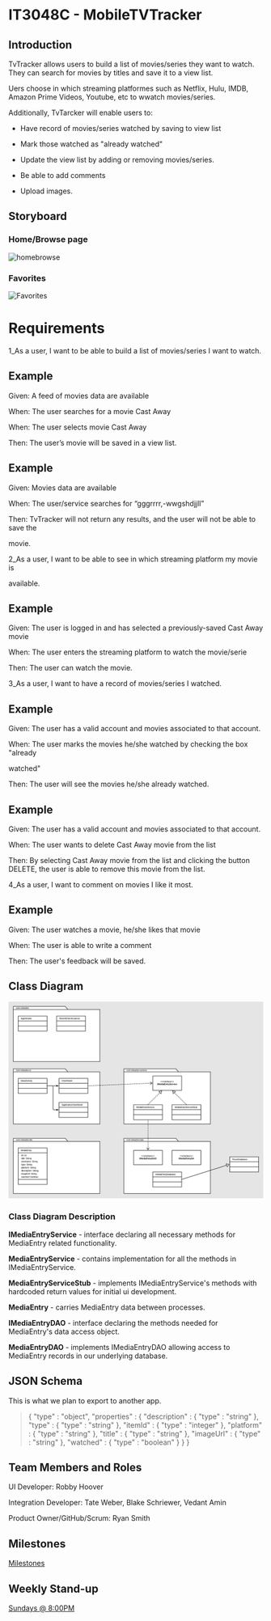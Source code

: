 # IT3048C - MobileTVTracker
## Introduction  

TvTracker allows users to build a list of movies/series they want to watch. They can search for movies by titles and save it to a view list. 

Uers choose in which streaming platformes such as Netflix, Hulu, IMDB, Amazon Prime Videos, Youtube, etc to wwatch movies/series.

Additionally, TvTarcker will enable users to:

- Have record of movies/series watched by saving to view list

- Mark those watched as "already watched"

- Update the view list by adding or removing movies/series.

- Be able to add comments 

- Upload images.




## Storyboard
### Home/Browse page
![homebrowse](URL)
### Favorites
![Favorites](URL)

# Requirements  

  1_As a user, I want to be able to build a list of movies/series I want to watch.

## Example

Given: A feed of movies data are available

When: The user searches for a movie Cast Away

When: The user selects movie Cast Away

Then: The user’s movie will be saved in a view list.

## Example

Given: Movies data are available

When: The user/service searches for “gggrrrr,-wwgshdjjll”

Then: TvTracker will not return any results, and the user will not be able to save the 

movie.

  2_As a user, I want to be able to see in which streaming platform my movie is 

available.

## Example

Given: The user is logged in and has selected a previously-saved Cast Away movie

When: The user enters the streaming platform to watch the movie/serie

Then: The user can watch the movie. 

  3_As a user, I want to have a record of movies/series I watched.

## Example

Given: The user has a valid account and movies associated to that account.

When: The user marks the movies he/she watched by checking the box "already 

watched"

Then: The user will see the movies he/she already watched.

## Example

Given: The user has a valid account and movies associated to that account.

When: The user wants to delete Cast Away movie from the list

Then: By selecting Cast Away movie from the list and clicking the button DELETE, the user is able to remove this movie from the list.

4_As a user, I want to comment on movies I like it most.  

## Example

Given: The user watches a movie, he/she likes that movie 

When: The user is able to write a comment

Then: The user's feedback will be saved.

## Class Diagram

![TvTrackerDiagram](https://github.com/smitty891/MobileTVTracker/blob/main/TvTrackerUML.png?raw=true)

### Class Diagram Description

**IMediaEntryService** - interface declaring all necessary methods for MediaEntry related functionality.

**MediaEntryService** - contains implementation for all the methods in IMediaEntryService.

**MediaEntryServiceStub** - implements IMediaEntryService's methods with hardcoded return values for initial ui development.

**MediaEntry** -  carries MediaEntry data between processes.

**IMediaEntryDAO** - interface declaring the methods needed for MediaEntry's data access object.

**MediaEntryDAO** - implements IMediaEntryDAO allowing access to MediaEntry records in our underlying database.


## JSON Schema

This is what we plan to export to another app.

>{
>  "type" : "object",
>  "properties" : {
>    "description" : {
>      "type" : "string"
>    },
>    "type" : {
>      "type" : "string"
>    },
>    "itemId" : {
>      "type" : "integer"
>    },
>    "platform" : {
>      "type" : "string"
>    },
>    "title" : {
>      "type" : "string"
>    },
>    "imageUrl" : {
>      "type" : "string"
>    },
>    "watched" : {
>      "type" : "boolean"
>    }
>  }
>}

## Team Members and Roles

UI Developer: Robby Hoover

Integration Developer: Tate Weber, Blake Schriewer, Vedant Amin

Product Owner/GitHub/Scrum:
Ryan Smith

## Milestones

[Milestones](https://github.com/smitty891/MobileTVTracker/projects/1)

## Weekly Stand-up

[Sundays @ 8:00PM](https://teams.microsoft.com/l/meetup-join/19%3ameeting_MGNlN2MzZTYtODZkMy00NmZkLWI0ZjMtNDQ4YjNkMmQ5NDVh%40thread.v2/0?context=%7b%22Tid%22%3a%22f5222e6c-5fc6-48eb-8f03-73db18203b63%22%2c%22Oid%22%3a%22cde19e27-29a9-4f05-b2cb-65028bb3508e%22%7d)

